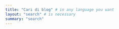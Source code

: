 ```yaml
---
title: "Cari di blog" # in any language you want
layout: "search" # is necessary
summary: "search"
---
```

